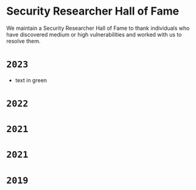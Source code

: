 # Security Researcher Hall of Fame
We maintain a Security Researcher Hall of Fame to thank individuals who have discovered medium or high vulnerabilities and worked with us to resolve them.

# ``2023 ``
+ text in green 
# ``2022 ``
# ``2021 ``
# ``2021 ``
# ``2019 ``

